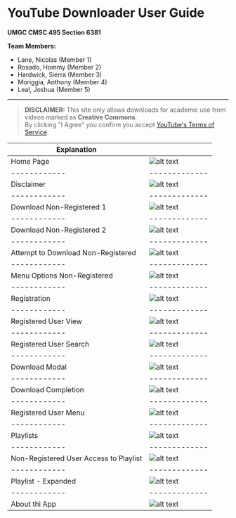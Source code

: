 # YouTube Downloader User Guide
**UMGC CMSC 495 Section 6381**

**Team Members:**  
- Lane, Nicolas (Member 1)  
- Rosado, Hommy (Member 2)  
- Hardwick, Sierra (Member 3)  
- Moriggia, Anthony (Member 4)  
- Leal, Joshua (Member 5)

---

> **DISCLAIMER:** This site only allows downloads for academic use from videos marked as **Creative Commons**.  
> By clicking "I Agree" you confirm you accept [YouTube's Terms of Service](https://www.youtube.com/t/terms).



| Explanation |  |
|------------|-------------|
| Home Page | ![alt text](UserGuide_Images/image.png) |
|------------|-------------|
| Disclaimer | ![alt text](UserGuide_Images/image-1.png) |
|------------|-------------|
| Download Non-Registered 1 | ![alt text](UserGuide_Images/image-2.png)|
|------------|-------------|
| Download Non-Registered 2 | ![alt text](UserGuide_Images/image-3.png)|
|------------|-------------|
| Attempt to Download Non-Registered | ![alt text](UserGuide_Images/image-4.png) |
|------------|-------------|
| Menu Options Non-Registered  | ![alt text](UserGuide_Images/image-5.png) |
|------------|-------------|
| Registration | ![alt text](UserGuide_Images/image-6.png) |
|------------|-------------|
| Registered User View | ![alt text](UserGuide_Images/image-7.png)|
|------------|-------------|
| Registered User Search | ![alt text](UserGuide_Images/image-8.png) |
|------------|-------------|
| Download Modal | ![alt text](UserGuide_Images/image-9.png) |
|------------|-------------|
| Download Completion | ![alt text](UserGuide_Images/image-10.png) |
|------------|-------------|
| Registered User Menu | ![alt text](UserGuide_Images/image-11.png) |
|------------|-------------|
| Playlists | ![alt text](UserGuide_Images/image-12.png) |
|------------|-------------|
| Non-Registered User Access to Playlist | ![alt text](UserGuide_Images/image-13.png) |
|------------|-------------|
| Playlist - Expanded | ![alt text](UserGuide_Images/image-14.png) |
|------------|-------------|
| About thi App | ![alt text](UserGuide_Images/image-15.png) |